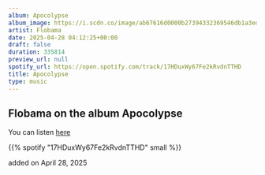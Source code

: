 ```yaml
---
album: Apocolypse
album_image: https://i.scdn.co/image/ab67616d0000b27394332369546db1a3ed6656fb
artist: Flobama
date: 2025-04-28 04:12:25+00:00
draft: false
duration: 335814
preview_url: null
spotify_url: https://open.spotify.com/track/17HDuxWy67Fe2kRvdnTTHD
title: Apocolypse
type: music
---
```



## Flobama on the album Apocolypse

You can listen [here](https://open.spotify.com/track/17HDuxWy67Fe2kRvdnTTHD)

{{% spotify "17HDuxWy67Fe2kRvdnTTHD" small %}}

added on April 28, 2025